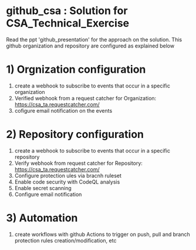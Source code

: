 # github_csa : Solution for CSA_Technical_Exercise
Read the ppt 'github_presentation' for the approach on the solution. This github organization and repository are configured as explained below 

# 1) Orgnization configuration
1) create a webhook to subscribe to events that occur in a specific organization
2) Verified webhook from a request catcher for Organization: https://csa_ta.requestcatcher.com/
3) cofigure email notification on the events

# 2) Repository configuration
1) create a webhook to subscribe to events that occur in a specific repository
2) Verify webhook from request catcher for Repository: https://csa_ta.requestcatcher.com/
3) Configure protection ules via bracnh ruleset
4) Enable code security with CodeQL analysis
5) Enable secret scanning
6) Configure email notification

# 3) Automation
1) create workflows with github Actions to trigger on push, pull and branch protection rules creation/modification, etc
